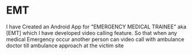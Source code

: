 # EMT
I have Created an Android App for "EMERGENCY MEDICAL TRAINEE" aka [EMT] which I have developed video calling feature. So that when any medical Emergency occur another person can video call with ambulance doctor till ambulance approach at the victim site
